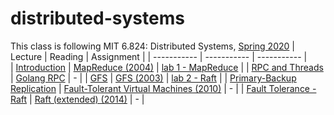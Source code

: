 # distributed-systems
This class is following MIT 6.824: Distributed Systems, [Spring 2020](https://pdos.csail.mit.edu/6.824/schedule.html)
| Lecture | Reading | Assignment |
| ----------- | ----------- |  ----------- |  
| [Introduction](https://www.youtube.com/watch?v=cQP8WApzIQQ) | [MapReduce (2004)](https://pdos.csail.mit.edu/6.824/papers/mapreduce.pdf) |  [lab 1 - MapReduce](https://pdos.csail.mit.edu/6.824/labs/lab-mr.html) |
| [RPC and Threads](https://www.youtube.com/watch?v=gA4YXUJX7t8) | [Golang RPC](https://golang.org/pkg/net/rpc/) |  - |
| [GFS](https://www.youtube.com/watch?v=EpIgvowZr00) | [GFS (2003)](https://pdos.csail.mit.edu/6.824/papers/gfs.pdf) |  [lab 2 - Raft](https://pdos.csail.mit.edu/6.824/labs/lab-raft.html) |
| [Primary-Backup Replication](https://www.youtube.com/watch?v=M_teob23ZzY) | [Fault-Tolerant Virtual Machines (2010)](https://pdos.csail.mit.edu/6.824/papers/vm-ft.pdf) |  - |
| [Fault Tolerance - Raft](https://www.youtube.com/watch?v=64Zp3tzNbpE) | [Raft (extended) (2014)](https://pdos.csail.mit.edu/6.824/papers/raft-extended.pdf) |  - |

